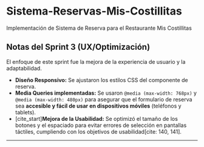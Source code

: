 # Sistema-Reservas-Mis-Costillitas
Implementación de Sistema de Reserva para el Restaurante Mis Costillitas

## Notas del Sprint 3 (UX/Optimización)
El enfoque de este sprint fue la mejora de la experiencia de usuario y la adaptabilidad.

- **Diseño Responsivo:** Se ajustaron los estilos CSS del componente de reserva.
- **Media Queries implementadas:** Se usaron `@media (max-width: 768px)` y `@media (max-width: 480px)` para asegurar que el formulario de reserva sea **accesible y fácil de usar en dispositivos móviles** (teléfonos y tablets).
- [cite_start]**Mejora de la Usabilidad:** Se optimizó el tamaño de los botones y el espaciado para evitar errores de selección en pantallas táctiles, cumpliendo con los objetivos de usabilidad[cite: 140, 141].

---
